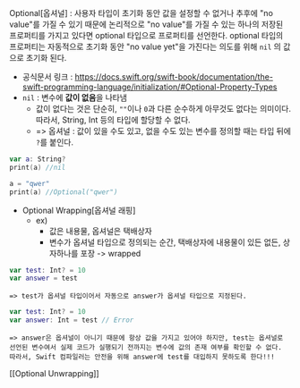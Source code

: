 Optional[옵셔널] : 사용자 타입이 초기화 동안 값을 설정할 수 없거나 추후에 "no value"를 가질 수 있기 때문에 논리적으로 "no value"를 가질 수 있는 하나의 저장된 프로퍼티를 가지고 있다면 optional 타입으로 프로퍼티를 선언한다.  optional 타입의 프로퍼티는 자동적으로 초기화 동안 "no value yet"을 가진다는 의도를 위해 `nil` 의 값으로 초기화 된다.
- 공식문서 링크 : https://docs.swift.org/swift-book/documentation/the-swift-programming-language/initialization/#Optional-Property-Types
- `nil` : 변수에 **값이 없음**을 나타냄
	- 값이 없다는 것은 단순히, `""`이나 `0`과 다른 순수하게 아무것도 없다는 의미이다. 따라서, String, Int 등의 타입에 할당할 수 없다.
	-  => 옵셔널 : 값이 있을 수도 있고, 없을 수도 있는 변수를 정의할 때는 타입 뒤에 `?`를 붙인다.
```swift
var a: String?
print(a) //nil

a = "qwer"
print(a) //Optional("qwer")
```

- Optional Wrapping[옵셔널 래핑]
	- ex)
		- 값은 내용물, 옵셔널은 택배상자
		- 변수가 옵셔널 타입으로 정의되는 순간, 택배상자에 내용물이 있든 없든, 상자하나를 포장 -> wrapped
```swift
var test: Int? = 10
var answer = test
```
	=> test가 옵셔널 타입이어서 자동으로 answer가 옵셔널 타입으로 지정된다.
```swift
var test: Int? = 10
var answer: Int = test // Error
```
	=> answer은 옵셔널이 아니기 때문에 항상 값을 가지고 있어야 하지만, test는 옵셔널로 선언된 변수여서 실제 코드가 실행되기 전까지는 변수에 값의 존재 여부를 확인할 수 없다. 따라서, Swift 컴파일러는 안전을 위해 answer에 test를 대입하지 못하도록 한다!!!




[[Optional Unwrapping]]
